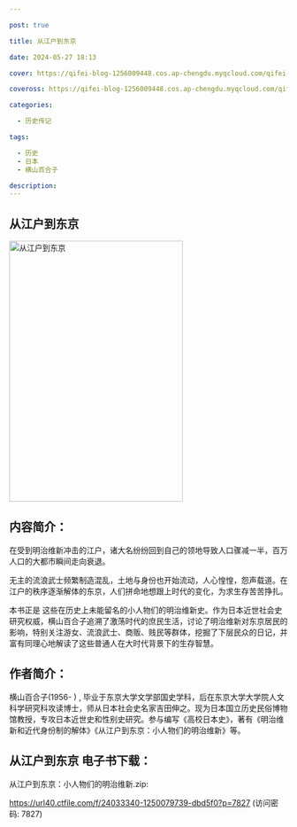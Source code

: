 ```yaml
---

post: true

title: 从江户到东京

date: 2024-05-27 18:13

cover: https://qifei-blog-1256009448.cos.ap-chengdu.myqcloud.com/qifei-blog/65f7af839f345e8d03e37056.jpg

coveross: https://qifei-blog-1256009448.cos.ap-chengdu.myqcloud.com/qifei-blog/65f7af839f345e8d03e37056.jpg

categories:

  - 历史传记

tags:

  - 历史
  - 日本
  - 横山百合子

description:
---
```


## 从江户到东京
<img alt="从江户到东京 " class="aligncenter loading" data-was-processed="true" decoding="async" fetchpriority="high" height="471" src="https://qifei-blog-1256009448.cos.ap-chengdu.myqcloud.com/qifei-blog/65f7af839f345e8d03e37056.jpg " style="cursor: zoom-in;" width="314"/>

## 内容简介：

在受到明治维新冲击的江户，诸大名纷纷回到自己的领地导致人口骤减一半，百万人口的大都市瞬间走向衰退。

无主的流浪武士频繁制造混乱，土地与身份也开始流动，人心惶惶，怨声载道。在江户的秩序逐渐解体的东京，人们拼命地想跟上时代的变化，为求生存苦苦挣扎。

本书正是 这些在历史上未能留名的小人物们的明治维新史。作为日本近世社会史研究权威，横山百合子追溯了激荡时代的庶民生活，讨论了明治维新对东京居民的影响，特别关注游女、流浪武士、商贩、贱民等群体，挖掘了下层民众的日记，并富有同理心地解读了这些普通人在大时代背景下的生存智慧。

## 作者简介：

横山百合子(1956- ) , 毕业于东京大学文学部国史学科，后在东京大学大学院人文科学研究科攻读博士，师从日本社会史名家吉田伸之。现为日本国立历史民俗博物馆教授，专攻日本近世史和性别史研究。参与编写《高校日本史》，著有《明治维新和近代身份制的解体》《从江户到东京：小人物们的明治维新》等。

## 从江户到东京 电子书下载：



从江户到东京：小人物们的明治维新.zip: 

https://url40.ctfile.com/f/24033340-1250079739-dbd5f0?p=7827 (访问密码: 7827)
